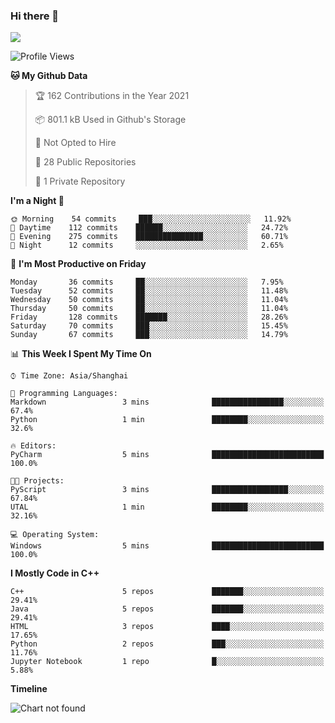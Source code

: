 ### Hi there 👋

<!--
**zhou-ning/zhou-ning** is a ✨ _special_ ✨ repository because its `README.md` (this file) appears on your GitHub profile.

Here are some ideas to get you started:

- 🔭 I’m currently working on ...
- 🌱 I’m currently learning ...
- 👯 I’m looking to collaborate on ...
- 🤔 I’m looking for help with ...
- 💬 Ask me about ...
- 📫 How to reach me: ...
- 😄 Pronouns: ...
- ⚡ Fun fact: ...
-->
![](https://github-readme-stats.vercel.app/api?username=zhou-ning)

<!--START_SECTION:waka-->
![Profile Views](http://img.shields.io/badge/Profile%20Views-106-blue)

**🐱 My Github Data** 

> 🏆 162 Contributions in the Year 2021
 > 
> 📦 801.1 kB Used in Github's Storage 
 > 
> 🚫 Not Opted to Hire
 > 
> 📜 28 Public Repositories 
 > 
> 🔑 1 Private Repository 
 > 
**I'm a Night 🦉** 

```text
🌞 Morning    54 commits     ███░░░░░░░░░░░░░░░░░░░░░░   11.92% 
🌆 Daytime    112 commits    ██████░░░░░░░░░░░░░░░░░░░   24.72% 
🌃 Evening    275 commits    ███████████████░░░░░░░░░░   60.71% 
🌙 Night      12 commits     ░░░░░░░░░░░░░░░░░░░░░░░░░   2.65%

```
📅 **I'm Most Productive on Friday** 

```text
Monday       36 commits     ██░░░░░░░░░░░░░░░░░░░░░░░   7.95% 
Tuesday      52 commits     ██░░░░░░░░░░░░░░░░░░░░░░░   11.48% 
Wednesday    50 commits     ██░░░░░░░░░░░░░░░░░░░░░░░   11.04% 
Thursday     50 commits     ██░░░░░░░░░░░░░░░░░░░░░░░   11.04% 
Friday       128 commits    ███████░░░░░░░░░░░░░░░░░░   28.26% 
Saturday     70 commits     ███░░░░░░░░░░░░░░░░░░░░░░   15.45% 
Sunday       67 commits     ███░░░░░░░░░░░░░░░░░░░░░░   14.79%

```


📊 **This Week I Spent My Time On** 

```text
⌚︎ Time Zone: Asia/Shanghai

💬 Programming Languages: 
Markdown                 3 mins              ████████████████░░░░░░░░░   67.4% 
Python                   1 min               ████████░░░░░░░░░░░░░░░░░   32.6%

🔥 Editors: 
PyCharm                  5 mins              █████████████████████████   100.0%

🐱‍💻 Projects: 
PyScript                 3 mins              █████████████████░░░░░░░░   67.84% 
UTAL                     1 min               ████████░░░░░░░░░░░░░░░░░   32.16%

💻 Operating System: 
Windows                  5 mins              █████████████████████████   100.0%

```

**I Mostly Code in C++** 

```text
C++                      5 repos             ███████░░░░░░░░░░░░░░░░░░   29.41% 
Java                     5 repos             ███████░░░░░░░░░░░░░░░░░░   29.41% 
HTML                     3 repos             ████░░░░░░░░░░░░░░░░░░░░░   17.65% 
Python                   2 repos             ███░░░░░░░░░░░░░░░░░░░░░░   11.76% 
Jupyter Notebook         1 repo              █░░░░░░░░░░░░░░░░░░░░░░░░   5.88%

```


**Timeline**

![Chart not found](https://raw.githubusercontent.com/zhou-ning/zhou-ning/main/charts/bar_graph.png) 


<!--END_SECTION:waka-->
